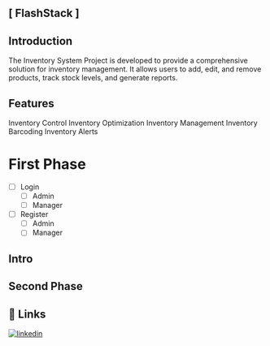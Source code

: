 ## [ FlashStack ]

## Introduction
The Inventory System Project is developed to provide a comprehensive solution for inventory management. It allows users to add, edit, and remove products, track stock levels, and generate reports. 

## Features
Inventory Control
Inventory Optimization
Inventory Management
Inventory Barcoding
Inventory Alerts


# First Phase
- [ ] Login
    - [ ] Admin
    - [ ] Manager
- [ ] Register
   - [ ] Admin
   - [ ] Manager

## Intro


## Second Phase





## 🔗 Links
<!-- [![portfolio](https://img.shields.io/badge/my_portfolio-000?style=for-the-badge&logo=ko-fi&logoColor=white)](https://katherineoelsner.com/) -->
[![linkedin](https://img.shields.io/badge/linkedin-0A66C2?style=for-the-badge&logo=linkedin&logoColor=white)](https://www.linkedin.com/in/rajit-maharjan-478114234/)
